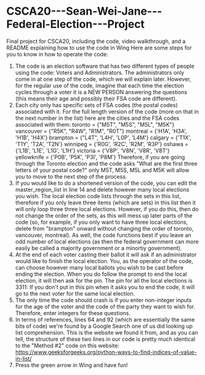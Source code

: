# CSCA20---Sean-Wei-Jane---Federal-Election---Project
Final project for CSCA20, including the code, video walkthrough, and a README explaining how to use the code in Wing
Here are some steps for you to know in how to operate the code:
1. The code is an election software that has two different types of people using the code: Voters and Administrators. The administrators only come in at one step of the code, which we will explain later. However, for the regular use of the code, imagine that each time the election cycles through a voter it is a NEW PERSON answering the questions (this means their age and possibly their FSA code are different).
2. Each city only has specific sets of FSA codes (the postal codes) associated with it. For the full length version of the code (more on that in the next number in the list) here are the cities and the FSA codes associated with them:
toronto = {"M5T", "M5S", "M5L", "M5K"} 
vancouver = {"R5K", "R4W", "R1M", "R0T"}
montreal = {'H1A', 'H3A', 'H1B', 'H4X'}
brampton = {"L4T", 'L4H', 'L0P', 'L4M'}
calgary = {'T1X', 'T1Y', 'T2A', 'T2N'}
winnipeg = {'R0G', 'R2C', 'R2M', 'R3P'}
oshawa = {'L1B', 'L1E', 'L1G', 'L1H'}
victoria = {'V8P', 'V8N', 'V8R', 'V8T'}
yellowknife = {'P0B', 'P5K', 'P3I', 'P8M'}
Therefore, if you are going through the Toronto election and the code asks "What are the first three letters of your postal code?" only M5T, M5S, M5L and M5K will allow you to move to the next step of the process.
3. If you would like to do a shortened version of the code, you can edit the master_region_list in line 14 and delete however many local elections you wish. The local election code lists through the sets in this list, therefore if you only leave three items (which are sets) in this list then it will only loop three three local elections. However, if you do this, then do not change the order of the sets, as this will mess up later parts of the code (so, for example, if you only want to have three local elections, delete from "brampton" onward without changing the order of toronto, vancouver, montreal). As well, the code functions best if you leave an odd number of local elections (as then the federal government can more easily be called a majority government or a minortiy government).
4. At the end of each voter casting their ballot it will ask if an administrator would like to finish the local election. You, as the operator of the code, can choose however many local ballots you wish to be cast before ending the election. When you do follow the prompt to end the local election, it will then ask for the pin. The pin for all the local elections is 3311: If you don't put in this pin when it asks you to end the code, it will go to the next voter for the same local election.
5. The only time the code should crash is if you enter non-integer inputs for the age of the voter and the code of the party they want to wish for. Therefore, enter integers for these questions.
6. In terms of references, lines 64 and 92 (which are essentially the same bits of code) we're found by a Google Search one of us did looking up list comprehension. This is the website we found it from, and as you can tell, the structure of these two lines in our code is pretty much identical to the "Method #2" code on this website: https://www.geeksforgeeks.org/python-ways-to-find-indices-of-value-in-list/ 
6. Press the green arrow in Wing and have fun!
